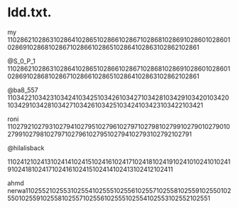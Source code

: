 
# Idd.txt.
 
my 
1102862102863102864102865102866102867102868102869102860102860102869102868102867102866102865102864102863102862102861

@S_0_P_1
1102862102863102864102865102866102867102868102869102860102860102869102868102867102866102865102864102863102862102861

@ba8_557
1103422103423103424103425103426103427103428103429103420103420103429103428103427103426103425103424103423103422103421

roni
1102792102793102794102795102796102797102798102799102790102790102799102798102797102796102795102794102793102792102791

@hilalisback

1102412102413102414102415102416102417102418102419102410102410102419102418102417102416102415102414102413102412102411

ahmd nerwa1102552102553102554102555102556102557102558102559102550102550102559102558102557102556102555102554102553102552102551
